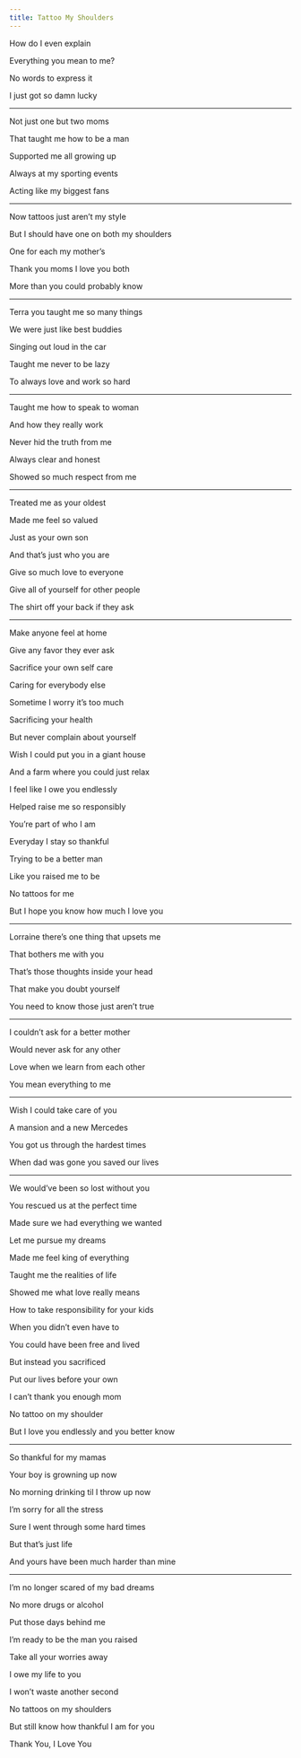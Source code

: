 ```yaml
---
title: Tattoo My Shoulders 
---
```


How do I even explain

Everything you mean to me?

No words to express it 

I just got so damn lucky 

---

Not just one but two moms 

That taught me how to be a man 

Supported me all growing up 

Always at my sporting events

Acting like my biggest fans

---

Now tattoos just aren’t my style 

But I should have one on both my shoulders 

One for each my mother’s 

Thank you moms I love you both 

More than you could probably know 

---

Terra you taught me so many things 

We were just like best buddies 

Singing out loud in the car 

Taught me never to be lazy 

To always love and work so hard 

---

Taught me how to speak to woman

And how they really work 

Never hid the truth from me 

Always clear and honest 

Showed so much respect from me 

---

Treated me as your oldest 

Made me feel so valued 

Just as your own son 

And that’s just who you are 

Give so much love to everyone 

Give all of yourself for other people 

The shirt off your back if they ask 

---

Make anyone feel at home 

Give any favor they ever ask 

Sacrifice your own self care 

Caring for everybody else 

Sometime I worry it’s too much 

Sacrificing your health 

But never complain about yourself

Wish I could put you in a giant house 

And a farm where you could just relax 

I feel like I owe you endlessly 

Helped raise me so responsibly 

You’re part of who I am 

Everyday I stay so thankful 

Trying to be a better man 

Like you raised me to be 

No tattoos for me 

But I hope you know how much I love you 

---

Lorraine there’s one thing that upsets me 

That bothers me with you

That’s those thoughts inside your head 

That make you doubt yourself 

You need to know those just aren’t true 

---

I couldn’t ask for a better mother

Would never ask for any other 

Love when we learn from each other 

You mean everything to me 

---

Wish I could take care of you 

A mansion and a new Mercedes 

You got us through the hardest times 

When dad was gone you saved our lives 

---

We would’ve been so lost without you 

You rescued us at the perfect time 

Made sure we had everything we wanted 

Let me pursue my dreams 

Made me feel king of everything 

Taught me the realities of life 

Showed me what love really means 

How to take responsibility for your kids 

When you didn’t even have to 

You could have been free and lived 

But instead you sacrificed

Put our lives before your own 

I can’t thank you enough mom 

No tattoo on my shoulder 

But I love you endlessly and you better know 

---

So thankful for my mamas

Your boy is growning up now

No morning drinking til I throw up now

I’m sorry for all the stress 

Sure I went through some hard times 

But that’s just life 

And yours have been much harder than mine 

---

I’m no longer scared of my bad dreams 

No more drugs or alcohol 

Put those days behind me 

I’m ready to be the man you raised 

Take all your worries away 

I owe my life to you 

I won’t waste another second 

No tattoos on my shoulders 

But still know how thankful I am for you 

Thank You, I Love You
